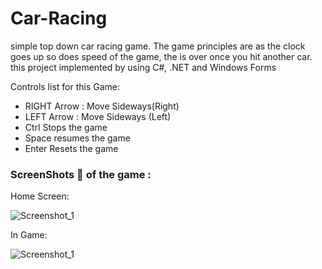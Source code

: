 # Car-Racing 

simple top down car racing game. The game principles are as the clock goes up so does speed of the game, the is over once you hit another car. this project implemented by using C#, .NET and Windows Forms


  Controls list for this Game:

 
- RIGHT Arrow : Move Sideways(Right)
- LEFT Arrow : Move Sideways (Left)
- Ctrl Stops the game
- Space resumes the game
- Enter Resets the game

### ScreenShots 📸 of the game :

Home Screen:

![Screenshot_1](https://user-images.githubusercontent.com/63552702/97798413-73b13a00-1c2e-11eb-8d50-589f344bf9e9.png)

In Game:

![Screenshot_1](https://user-images.githubusercontent.com/63552702/102898240-dfb36000-4471-11eb-977f-a278ab7a6525.png)
